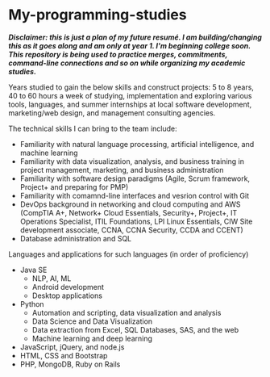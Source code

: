 # My-programming-studies

***Disclaimer: this is just a plan of my future resumé. I am building/changing this as it goes along and am only at year 1. I'm beginning college soon. This repository is being used to practice merges, commitments, command-line connections and so on while organizing my academic studies.***

Years studied to gain the below skills and construct projects: 5 to 8 years, 40 to 60 hours a week of studying, implementation and exploring various tools, languages, and summer internships at local software development, marketing/web design, and management consulting agencies.

The technical skills I can bring to the team include:

- Familiarity with natural language processing, artificial intelligence, and machine learning
- Familiarity with data visualization, analysis, and business training in project management, marketing, and business administration
- Familiarity with software design paradigms (Agile, Scrum framework, Project+ and preparing for PMP)
- Familiarity with comamnd-line interfaces and vesrion control with Git
- DevOps background in networking and cloud computing and AWS (CompTIA A+, Network+ Cloud Essentials, Security+, Project+, IT Operations Specialist, ITIL Foundations, LPI Linux Essentials, CIW Site development associate, CCNA, CCNA Security, CCDA and CCENT)
- Database administration and SQL


Languages and applications for such languages (in order of proficiency)
 - Java SE
   * NLP, AI, ML
   * Android development
   * Desktop applications
 - Python
   * Automation and scripting, data visualization and analysis
   * Data Science and Data Visualization
   * Data extraction from Excel, SQL Databases, SAS, and the web 
   * Machine learning and deep learning
 - JavaScript, jQuery, and node.js
 - HTML, CSS and Bootstrap
 - PHP, MongoDB, Ruby on Rails
 
